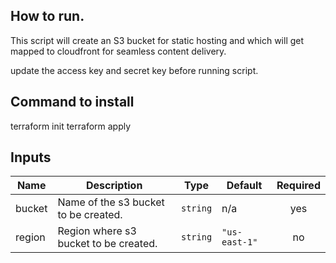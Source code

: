 ## How to run.

This script will create an S3 bucket for static hosting and which will get mapped to cloudfront for seamless content delivery.

update the access key and secret key before running script.

## Command to install

terraform init
terraform apply

## Inputs

| Name | Description | Type | Default | Required |
|------|-------------|------|---------|:--------:|
| bucket | Name of the s3 bucket to be created. | `string` | n/a | yes |
| region | Region where s3 bucket to be created. | `string` | `"us-east-1"` | no |


